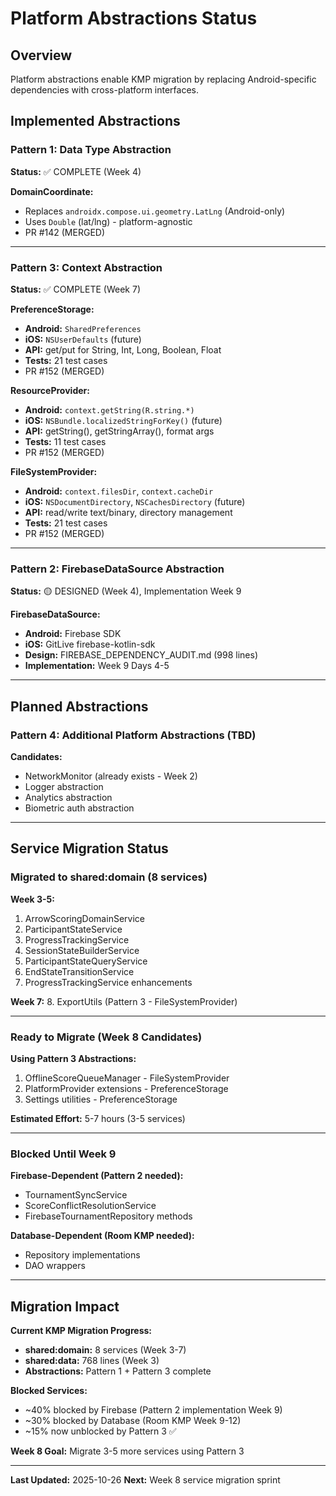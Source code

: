 # Platform Abstractions Status

## Overview

Platform abstractions enable KMP migration by replacing Android-specific dependencies with cross-platform interfaces.

## Implemented Abstractions

### Pattern 1: Data Type Abstraction
**Status:** ✅ COMPLETE (Week 4)

**DomainCoordinate:**
- Replaces `androidx.compose.ui.geometry.LatLng` (Android-only)
- Uses `Double` (lat/lng) - platform-agnostic
- PR #142 (MERGED)

---

### Pattern 3: Context Abstraction
**Status:** ✅ COMPLETE (Week 7)

**PreferenceStorage:**
- **Android:** `SharedPreferences`
- **iOS:** `NSUserDefaults` (future)
- **API:** get/put for String, Int, Long, Boolean, Float
- **Tests:** 21 test cases
- PR #152 (MERGED)

**ResourceProvider:**
- **Android:** `context.getString(R.string.*)`
- **iOS:** `NSBundle.localizedStringForKey()` (future)
- **API:** getString(), getStringArray(), format args
- **Tests:** 11 test cases
- PR #152 (MERGED)

**FileSystemProvider:**
- **Android:** `context.filesDir`, `context.cacheDir`
- **iOS:** `NSDocumentDirectory`, `NSCachesDirectory` (future)
- **API:** read/write text/binary, directory management
- **Tests:** 21 test cases
- PR #152 (MERGED)

---

### Pattern 2: FirebaseDataSource Abstraction
**Status:** 🟡 DESIGNED (Week 4), Implementation Week 9

**FirebaseDataSource:**
- **Android:** Firebase SDK
- **iOS:** GitLive firebase-kotlin-sdk
- **Design:** FIREBASE_DEPENDENCY_AUDIT.md (998 lines)
- **Implementation:** Week 9 Days 4-5

---

## Planned Abstractions

### Pattern 4: Additional Platform Abstractions (TBD)

**Candidates:**
- NetworkMonitor (already exists - Week 2)
- Logger abstraction
- Analytics abstraction
- Biometric auth abstraction

---

## Service Migration Status

### Migrated to shared:domain (8 services)

**Week 3-5:**
1. ArrowScoringDomainService
2. ParticipantStateService
3. ProgressTrackingService
4. SessionStateBuilderService
5. ParticipantStateQueryService
6. EndStateTransitionService
7. ProgressTrackingService enhancements

**Week 7:**
8. ExportUtils (Pattern 3 - FileSystemProvider)

---

### Ready to Migrate (Week 8 Candidates)

**Using Pattern 3 Abstractions:**
1. OfflineScoreQueueManager - FileSystemProvider
2. PlatformProvider extensions - PreferenceStorage
3. Settings utilities - PreferenceStorage

**Estimated Effort:** 5-7 hours (3-5 services)

---

### Blocked Until Week 9

**Firebase-Dependent (Pattern 2 needed):**
- TournamentSyncService
- ScoreConflictResolutionService
- FirebaseTournamentRepository methods

**Database-Dependent (Room KMP needed):**
- Repository implementations
- DAO wrappers

---

## Migration Impact

**Current KMP Migration Progress:**
- **shared:domain:** 8 services (Week 3-7)
- **shared:data:** 768 lines (Week 3)
- **Abstractions:** Pattern 1 + Pattern 3 complete

**Blocked Services:**
- ~40% blocked by Firebase (Pattern 2 implementation Week 9)
- ~30% blocked by Database (Room KMP Week 9-12)
- ~15% now unblocked by Pattern 3 ✅

**Week 8 Goal:** Migrate 3-5 more services using Pattern 3

---

**Last Updated:** 2025-10-26
**Next:** Week 8 service migration sprint
